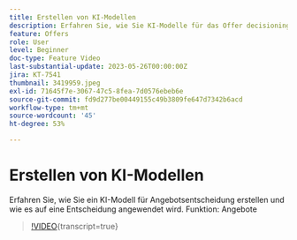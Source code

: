 ```yaml
---
title: Erstellen von KI-Modellen
description: Erfahren Sie, wie Sie KI-Modelle für das Offer decisioning erstellen und sie auf eine Entscheidung anwenden.
feature: Offers
role: User
level: Beginner
doc-type: Feature Video
last-substantial-update: 2023-05-26T00:00:00Z
jira: KT-7541
thumbnail: 3419959.jpeg
exl-id: 71645f7e-3067-47c5-8fea-7d0576ebeb6e
source-git-commit: fd9d277be00449155c49b3809fe647d7342b6acd
workflow-type: tm+mt
source-wordcount: '45'
ht-degree: 53%

---
```


# Erstellen von KI-Modellen

Erfahren Sie, wie Sie ein KI-Modell für Angebotsentscheidung erstellen und wie es auf eine Entscheidung angewendet wird.
Funktion: Angebote

>[!VIDEO](https://video.tv.adobe.com/v/3419959/?learn=on){transcript=true}

